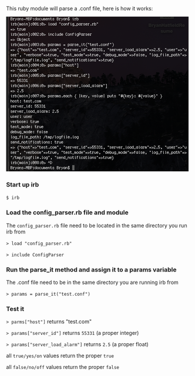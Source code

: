 This ruby module will parse a .conf file, here is how it works:

![alt text](/config_parse_action.png "Parsing in action")

### Start up irb
  `$ irb`

### Load the config_parser.rb file and module
  The `config_parser.rb` file need to be located in the same directory you run irb from


  `> load "config_parser.rb"`


  `> include ConfigParser`

### Run the parse_it method and assign it to a params variable
  The .conf file need to be in the same directory you are running irb from


  `> params = parse_it("test.conf")`

### Test it
  `> parms["host"]`
  returns "test.com"

  `> params["server_id"]`
  returns `55331` (a proper integer)

  `> params["server_load_alarm"]`
  returns `2.5` (a proper float)

  all `true/yes/on` values return the proper `true`
  
  all `false/no/off` values return the proper `false`
